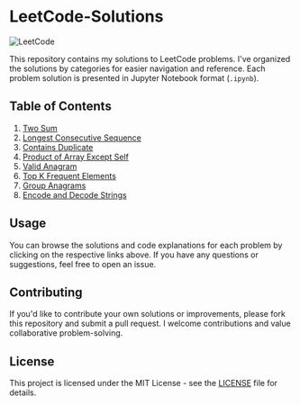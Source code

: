 # LeetCode-Solutions

![LeetCode](https://img.shields.io/badge/LeetCode-Solutions-blue)

This repository contains my solutions to LeetCode problems. I've organized the solutions by categories for easier navigation and reference. Each problem solution is presented in Jupyter Notebook format (`.ipynb`).

## Table of Contents

1. [Two Sum](./01.%20Array%20Hashing/1.%20Two%20Sum.ipynb)
2. [Longest Consecutive Sequence](./01.%20Array%20Hashing/128.%20Longest%20Consecutive%20Sequence.ipynb)
3. [Contains Duplicate](./01.%20Array%20Hashing/217.%20Contains%20Duplicate.ipynb)
4. [Product of Array Except Self](./01.%20Array%20Hashing/238.%20Product%20of%20Array%20Except%20Self.ipynb)
5. [Valid Anagram](./01.%20Array%20Hashing/242.%20Valid%20Anagram.ipynb)
6. [Top K Frequent Elements](./01.%20Array%20Hashing/347.%20Top%20K%20Frequent%20Elements.ipynb)
7. [Group Anagrams](./01.%20Array%20Hashing/49.%20Group%20Anagrams.ipynb)
8. [Encode and Decode Strings](./01.%20Array%20Hashing/659.%20Encode%20and%20Decode%20Strings.ipynb)

## Usage

You can browse the solutions and code explanations for each problem by clicking on the respective links above. If you have any questions or suggestions, feel free to open an issue.

## Contributing

If you'd like to contribute your own solutions or improvements, please fork this repository and submit a pull request. I welcome contributions and value collaborative problem-solving.

## License

This project is licensed under the MIT License - see the [LICENSE](LICENSE) file for details.
